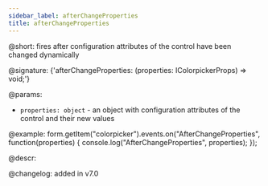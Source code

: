 ```yaml
---
sidebar_label: afterChangeProperties
title: afterChangeProperties
---          
```


@short: fires after configuration attributes of the control have been changed dynamically

@signature: {'afterChangeProperties: (properties: IColorpickerProps) => void;'}

@params:
- `properties: object` - an object with configuration attributes of the control and their new values

@example:
form.getItem("colorpicker").events.on("AfterChangeProperties", function(properties) {
    console.log("AfterChangeProperties", properties);
});

@descr:

@changelog: added in v7.0

[comment]: # (@relatedapi: form/api/colorpicker/colorpicker_setproperties_method.md)
